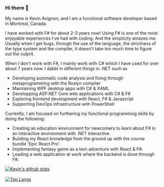 ### Hi there 👋

My name is Kevin Avignon, and I am a functional software developer based in Montreal, Canada.

I have worked with F# for about 2-3 years now! Using F# is one of the most enjoyable experiences I've had with coding. And the simplicity amazes me. Usually when I get bugs, through the use of the language, the strictness of the type system and the compiler, it doesn't take too much time to figure out the culprit. 

When I don't work with F#, I mainly work with C# which I have used for over about 7 years now. I dabbl in different things in .NET such as 
- Developing automatic code analysis and fixing through metaprogramming with the Roslyn compiler
- Maintaining WPF desktop apps with C# & XAML
- Developping ASP.NET Core web applications with C# & F#
- Exploring frontend development with React, F# & Javascript
- Supporting DevOps infrastructure with PowerShell

Currently, I am focused on furthering my functional programming skills by doing the following:
- Creating an education environment for newcomers to learn about F# in an interactive environment with .NET Interactive.
- Building my React knowledge from the ground up with the course bundle 'Epic React Pro'.
- Implementing fantasy game as a text-adventure with React & F#.
- Leading a web application at work where the backend is done through F#.

[![Kevin's github stats](https://github-readme-stats.vercel.app/api?username=kavignon&count_private=true&theme=highcontrast&show_icons=true&include_all_commits=true)](https://github.com/kavignon)
</br>
</br>
[![Top Langs](https://github-readme-stats.vercel.app/api/top-langs/?username=kavignon&hide=elixir,glsl,css&layout=compact&langs_count=2)](https://github.com/kavignon/)
